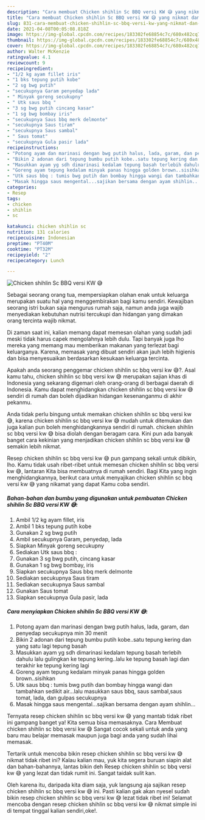 ```yaml
---
description: "Cara membuat Chicken shihlin Sc BBQ versi KW 😅 yang nikmat dan Mudah Dibuat"
title: "Cara membuat Chicken shihlin Sc BBQ versi KW 😅 yang nikmat dan Mudah Dibuat"
slug: 831-cara-membuat-chicken-shihlin-sc-bbq-versi-kw-yang-nikmat-dan-mudah-dibuat
date: 2021-04-08T00:05:08.818Z
image: https://img-global.cpcdn.com/recipes/183302fe68854c7c/680x482cq70/chicken-shihlin-sc-bbq-versi-kw-😅-foto-resep-utama.jpg
thumbnail: https://img-global.cpcdn.com/recipes/183302fe68854c7c/680x482cq70/chicken-shihlin-sc-bbq-versi-kw-😅-foto-resep-utama.jpg
cover: https://img-global.cpcdn.com/recipes/183302fe68854c7c/680x482cq70/chicken-shihlin-sc-bbq-versi-kw-😅-foto-resep-utama.jpg
author: Walter McKenzie
ratingvalue: 4.1
reviewcount: 9
recipeingredient:
- "1/2 kg ayam fillet iris"
- "1 bks tepung putih kobe"
- "2 sg bwg putih"
- "secukupnya Garam penyedap lada"
- " Minyak goreng secukupny"
- " Utk saus bbq "
- "3 sg bwg putih cincang kasar"
- "1 sg bwg bombay iris"
- "secukupnya Saus bbq merk delmonte"
- "secukupnya Saus tiram"
- "secukupnya Saus sambal"
- " Saus tomat"
- "secukupnya Gula pasir lada"
recipeinstructions:
- "Potong ayam dan marinasi dengan bwg putih halus, lada, garam, dan penyedap secukupnya min 30 menit"
- "Bikin 2 adonan dari tepung bumbu putih kobe..satu tepung kering dan yang satu lagi tepung basah"
- "Masukkan ayam yg sdh dimarinasi kedalam tepung basah terlebih dahulu lalu gulingkan ke tepung kering..lalu ke tepung basah lagi dan terakhir ke tepung kering lagi"
- "Goreng ayam tepung kedalam minyak panas hingga golden brown..sisihkan"
- "Utk saus bbq : tumis bwg putih dan bombay hingga wangi dan tambahkan sedikit air...lalu masukkan saus bbq, saus sambal,saus tomat, lada, dan gulpas secukupnya"
- "Masak hingga saus mengental...sajikan bersama dengan ayam shihlin..."
categories:
- Resep
tags:
- chicken
- shihlin
- sc

katakunci: chicken shihlin sc 
nutrition: 131 calories
recipecuisine: Indonesian
preptime: "PT40M"
cooktime: "PT32M"
recipeyield: "2"
recipecategory: Lunch

---
```



![Chicken shihlin Sc BBQ versi KW 😅](https://img-global.cpcdn.com/recipes/183302fe68854c7c/680x482cq70/chicken-shihlin-sc-bbq-versi-kw-😅-foto-resep-utama.jpg)

Sebagai seorang orang tua, mempersiapkan olahan enak untuk keluarga merupakan suatu hal yang menggembirakan bagi kamu sendiri. Kewajiban seorang istri bukan saja mengurus rumah saja, namun anda juga wajib menyediakan kebutuhan nutrisi tercukupi dan hidangan yang dimakan orang tercinta wajib nikmat.

Di zaman  saat ini, kalian memang dapat memesan olahan yang sudah jadi meski tidak harus capek mengolahnya lebih dulu. Tapi banyak juga lho mereka yang memang mau memberikan makanan yang terlezat bagi keluarganya. Karena, memasak yang dibuat sendiri akan jauh lebih higienis dan bisa menyesuaikan berdasarkan kesukaan keluarga tercinta. 



Apakah anda seorang penggemar chicken shihlin sc bbq versi kw 😅?. Asal kamu tahu, chicken shihlin sc bbq versi kw 😅 merupakan sajian khas di Indonesia yang sekarang digemari oleh orang-orang di berbagai daerah di Indonesia. Kamu dapat menghidangkan chicken shihlin sc bbq versi kw 😅 sendiri di rumah dan boleh dijadikan hidangan kesenanganmu di akhir pekanmu.

Anda tidak perlu bingung untuk memakan chicken shihlin sc bbq versi kw 😅, karena chicken shihlin sc bbq versi kw 😅 mudah untuk ditemukan dan juga kalian pun boleh menghidangkannya sendiri di rumah. chicken shihlin sc bbq versi kw 😅 bisa diolah dengan beragam cara. Kini pun ada banyak banget cara kekinian yang menjadikan chicken shihlin sc bbq versi kw 😅 semakin lebih nikmat.

Resep chicken shihlin sc bbq versi kw 😅 pun gampang sekali untuk dibikin, lho. Kamu tidak usah ribet-ribet untuk memesan chicken shihlin sc bbq versi kw 😅, lantaran Kita bisa membuatnya di rumah sendiri. Bagi Kita yang ingin menghidangkannya, berikut cara untuk menyajikan chicken shihlin sc bbq versi kw 😅 yang nikamat yang dapat Kamu coba sendiri.

<!--inarticleads1-->

##### Bahan-bahan dan bumbu yang digunakan untuk pembuatan Chicken shihlin Sc BBQ versi KW 😅:

1. Ambil 1/2 kg ayam fillet, iris
1. Ambil 1 bks tepung putih kobe
1. Gunakan 2 sg bwg putih
1. Ambil secukupnya Garam, penyedap, lada
1. Siapkan  Minyak goreng secukupny
1. Sediakan  Utk saus bbq :
1. Gunakan 3 sg bwg putih, cincang kasar
1. Gunakan 1 sg bwg bombay, iris
1. Siapkan secukupnya Saus bbq merk delmonte
1. Sediakan secukupnya Saus tiram
1. Sediakan secukupnya Saus sambal
1. Gunakan  Saus tomat
1. Siapkan secukupnya Gula pasir, lada




<!--inarticleads2-->

##### Cara menyiapkan Chicken shihlin Sc BBQ versi KW 😅:

1. Potong ayam dan marinasi dengan bwg putih halus, lada, garam, dan penyedap secukupnya min 30 menit
1. Bikin 2 adonan dari tepung bumbu putih kobe..satu tepung kering dan yang satu lagi tepung basah
1. Masukkan ayam yg sdh dimarinasi kedalam tepung basah terlebih dahulu lalu gulingkan ke tepung kering..lalu ke tepung basah lagi dan terakhir ke tepung kering lagi
1. Goreng ayam tepung kedalam minyak panas hingga golden brown..sisihkan
1. Utk saus bbq : tumis bwg putih dan bombay hingga wangi dan tambahkan sedikit air...lalu masukkan saus bbq, saus sambal,saus tomat, lada, dan gulpas secukupnya
1. Masak hingga saus mengental...sajikan bersama dengan ayam shihlin...




Ternyata resep chicken shihlin sc bbq versi kw 😅 yang mantab tidak ribet ini gampang banget ya! Kita semua bisa memasaknya. Cara Membuat chicken shihlin sc bbq versi kw 😅 Sangat cocok sekali untuk anda yang baru mau belajar memasak maupun juga bagi anda yang sudah lihai memasak.

Tertarik untuk mencoba bikin resep chicken shihlin sc bbq versi kw 😅 nikmat tidak ribet ini? Kalau kalian mau, yuk kita segera buruan siapin alat dan bahan-bahannya, lantas bikin deh Resep chicken shihlin sc bbq versi kw 😅 yang lezat dan tidak rumit ini. Sangat taidak sulit kan. 

Oleh karena itu, daripada kita diam saja, yuk langsung aja sajikan resep chicken shihlin sc bbq versi kw 😅 ini. Pasti kalian gak akan nyesel sudah bikin resep chicken shihlin sc bbq versi kw 😅 lezat tidak ribet ini! Selamat mencoba dengan resep chicken shihlin sc bbq versi kw 😅 nikmat simple ini di tempat tinggal kalian sendiri,oke!.

